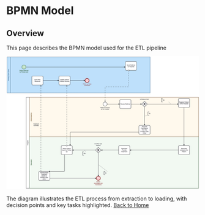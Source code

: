 # BPMN Model

## Overview
This page describes the BPMN model used for the ETL pipeline

![BPMN Diagram](../diagrams/bpmn.png)

The diagram illustrates the ETL process from extraction to loading, with decision points and key tasks highlighted.
[Back to Home](index.md)
